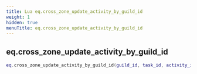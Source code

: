 ```yaml
---
title: Lua eq.cross_zone_update_activity_by_guild_id
weight: 1
hidden: true
menuTitle: eq.cross_zone_update_activity_by_guild_id
---
```

## eq.cross_zone_update_activity_by_guild_id
```lua
eq.cross_zone_update_activity_by_guild_id(guild_id, task_id, activity_id, activity_count, min_status, max_status); -- void
```